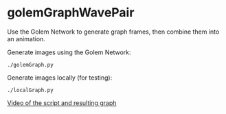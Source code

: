golemGraphWavePair
==================

Use the Golem Network to generate graph frames, then combine them into an animation.

Generate images using the Golem Network:

    ./golemGraph.py

Generate images locally (for testing):

    ./localGraph.py

[Video of the script and resulting graph](https://youtu.be/h_MQKBRYTPw)
